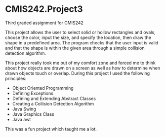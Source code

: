 # CMIS242.Project3
Third graded assignment for CMIS242 

This project allows the user to select solid or hollow rectangles and ovals, choose the color, input the size, and specify the location, then draw the shape in a predefined area. The program checks that the user input is valid and that the shape is within the given area through a simple collision detection algorithm. 

This project really took me out of my comfort zone and forced me to think about how objects are drawn on a screen as well as how to determine when drawn objects touch or overlap. 
During this project I used the following principles:
* Object Oriented Programming
* Defining Exceptions
* Defining and Extending Abstract Classes
* Creating a Collision Detection Algorithm
* Java Swing
* Java Graphics Class
* Java awt

This was a fun project which taught me a lot.
